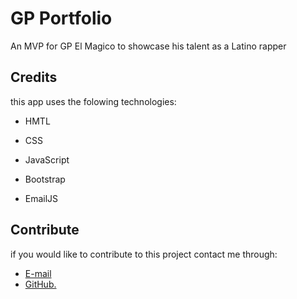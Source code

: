 # GP Portfolio

An MVP for GP El Magico to showcase his talent as a Latino rapper

## Credits

this app uses the folowing technologies:

* HMTL

* CSS

* JavaScript

* Bootstrap

* EmailJS

## Contribute
  
if you would like to contribute to this project contact me through:

* [E-mail](mailto:marquez.jay444@gmail.com)
* [GitHub.](https://www.github.com/Jay-MM)
